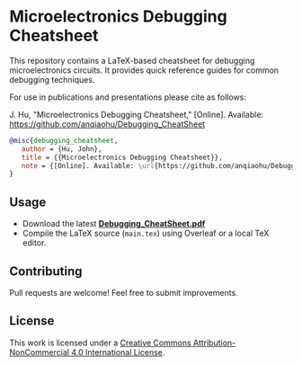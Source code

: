 # Microelectronics Debugging Cheatsheet

This repository contains a LaTeX-based cheatsheet for debugging microelectronics circuits. It provides quick reference guides for common debugging techniques.

For use in publications and presentations please cite as follows:

J. Hu,  "Microelectronics Debugging Cheatsheet,"  [Online].  Available: <https://github.com/anqiaohu/Debugging_CheatSheet>

```bibtex
@misc{debugging_cheatsheet,
   author = {Hu, John},
   title = {{Microelectronics Debugging Cheatsheet}},
   note = {[Online]. Available: \url{https://github.com/anqiaohu/Debugging_CheatSheet}}
}
```

## Usage
- Download the latest **[Debugging_CheatSheet.pdf](/pdf/Debugging_CheatSheet.pdf)**
- Compile the LaTeX source (`main.tex`) using Overleaf or a local TeX editor.

## Contributing
Pull requests are welcome! Feel free to submit improvements.

## License
This work is licensed under a [Creative Commons Attribution-NonCommercial 4.0 International License](https://creativecommons.org/licenses/by-nc/4.0/).

